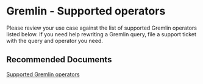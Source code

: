 <properties
	pageTitle="Gremlin Support"
	description="Gremlin Support"
	service="microsoft.documentdb"
	resource="databaseAccounts"
	authors="bharathsreenivas"
	displayOrder="25"
	selfHelpType="resource"
	supportTopicIds="32597564,32597520"
	resourceTags=""
	productPesIds="15585"
	cloudEnvironments="public"
/>
# Gremlin - Supported operators
Please review your use case against the list of supported Gremlin operators listed below. If you need help rewriting a Gremlin query, file a support ticket with the query and operator you need.

## **Recommended Documents**
[Supported Gremlin operators](https://docs.microsoft.com/azure/cosmos-db/gremlin-support)
